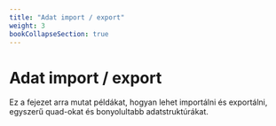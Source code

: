 ```yaml
---
title: "Adat import / export"
weight: 3
bookCollapseSection: true
---
```


# Adat import / export

Ez a fejezet arra mutat példákat, hogyan lehet importálni és exportálni, egyszerű quad-okat és bonyolultabb adatstruktúrákat.

